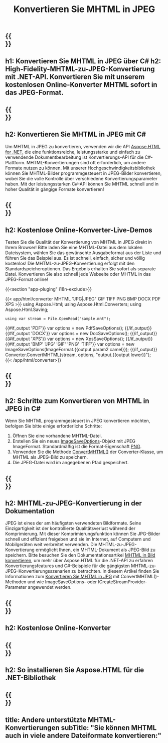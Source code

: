 ﻿---
translation: true
template: /templates/_template-conversion-child.md
title: Konvertieren Sie MHTML in JPEG
description: Konvertieren Sie MHTML in JPEG mit C#. MHTML als JPEG-Bild in C#-Code speichern. Probieren Sie den Online-MHTML-zu-JPEG-Konverter kostenlos aus!
url: /net/conversion/mhtml-to-jpeg/
family: html
platformtag: net
feature: conversion
informat: MHTML
outformat: JPEG
otherformats: DOCX PDF XPS BMP GIF PNG TIFF
---

{{<section banner>}}
---
h1: Konvertieren Sie MHTML in JPEG über C#
h2: High-Fidelity-MHTML-zu-JPEG-Konvertierung mit .NET-API. Konvertieren Sie mit unserem kostenlosen Online-Konverter MHTML sofort in das JPEG-Format.
---

{{<section overview>}}
---
h2: Konvertieren Sie MHTML in JPEG mit C#
---

Um MHTML in JPEG zu konvertieren, verwenden wir die API [Aspose.HTML for .NET,](https://products.aspose.com/html/net/) die eine funktionsreiche, leistungsstarke und einfach zu verwendende Dokumentbearbeitung ist Konvertierungs-API für die C#-Plattform. MHTML-Konvertierungen sind oft erforderlich, um andere Formate nutzen zu können. Mit unserer Hochgeschwindigkeitsbibliothek können Sie MHTML-Bilder programmgesteuert in JPEG-Bilder konvertieren, wobei Sie die volle Kontrolle über verschiedene Konvertierungsparameter haben. Mit der leistungsstarken C#-API können Sie MHTML schnell und in hoher Qualität in gängige Formate konvertieren!

{{<section demos>}}
---
h2: Kostenlose Online-Konverter-Live-Demos
---

Testen Sie die Qualität der Konvertierung von MHTML in JPEG direkt in Ihrem Browser! Bitte laden Sie eine MHTML-Datei aus dem lokalen Dateisystem, wählen Sie das gewünschte Ausgabeformat aus der Liste und führen Sie das Beispiel aus. Es ist schnell, einfach, sicher und völlig kostenlos! Die MHTML-zu-JPEG-Konvertierung erfolgt mit den Standardspeicheroptionen. Das Ergebnis erhalten Sie sofort als separate Datei. Konvertieren Sie also schnell jede Webseite oder MHTML in das JPEG-Format online!

{{<section "app-pluging" i18n-exclude>}}

{{< app/html/converter MHTML "JPG|JPEG" GIF TIFF PNG BMP DOCX PDF XPS >}}
using Aspose.Html;
using Aspose.Html.Converters;
using Aspose.Html.Saving;

    using var stream = File.OpenRead("sample.mht");
{{#if_output 'PDF'}}
    var options = new PdfSaveOptions();
{{/if_output}}
{{#if_output 'DOCX'}}
    var options = new DocSaveOptions();
{{/if_output}}
{{#if_output 'XPS'}}
    var options = new XpsSaveOptions();
{{/if_output}}
{{#if_output 'BMP' 'JPG' 'GIF' 'PNG' 'TIFF'}}
    var options = new ImageSaveOptions(ImageFormat.{{output param2 camel}});
{{/if_output}}
    Converter.ConvertMHTML(stream, options, "output.{{output lower}}");   
{{< /app/html/converter>}} 


{{<section steps>}}
---
h2: Schritte zum Konvertieren von MHTML in JPEG in C#
---

Wenn Sie MHTML programmgesteuert in JPEG konvertieren möchten, befolgen Sie bitte einige erforderliche Schritte:
1. Öffnen Sie eine vorhandene MHTML-Datei.
1. Erstellen Sie ein neues [ImageSaveOptions](https://reference.aspose.com/html/net/aspose.html.saving/imagesaveoptions/)-Objekt mit JPEG ImageFormat. Standardmäßig ist die Format-Eigenschaft [PNG](https://reference.aspose.com/html/net/aspose.html.rendering.image/imageformat/).
1. Verwenden Sie die Methode [ConvertMHTML()](https://reference.aspose.com/html/net/aspose.html.converters/converter/convertmhtml/) der Converter-Klasse, um MHTML als JPEG-Bild zu speichern.
1. Die JPEG-Datei wird im angegebenen Pfad gespeichert.

{{<section documentation>}}
---
h2: MHTML-zu-JPEG-Konvertierung in der Dokumentation
---

JPEG ist eines der am häufigsten verwendeten Bildformate. Seine Einzigartigkeit ist der kontrollierte Qualitätsverlust während der Komprimierung. Mit dieser Komprimierungsfunktion können Sie JPG-Bilder schnell und effizient freigeben und sie im Internet, auf Computern und Mobilgeräten weit verbreitet verwenden. Die MHTML-zu-JPEG-Konvertierung ermöglicht Ihnen, ein MHTML-Dokument als JPEG-Bild zu speichern. Bitte besuchen Sie den Dokumentationsartikel [MHTML in Bild konvertieren](https://docs.aspose.com/html/net/converting-between-formats/mhtml-to-image/), um mehr über Aspose.HTML für die .NET-API zu erfahren Konvertierungsfeatures und C#-Beispiele für die gängigsten MHTML-zu-JPEG-Konvertierungsszenarien zu betrachten. In diesem Artikel finden Sie Informationen zum <a href="https://docs.aspose.com/html/net/converting-between-formats/mhtml-to-image/#convert-mhtml-to-jpg -using-imagesaveoptions" target="_blank">Konvertieren Sie MHTML in JPG</a> mit ConvertMHTML()-Methoden und wie ImageSaveOptions- oder ICreateStreamProvider-Parameter angewendet werden.

{{<section online-converters>}}
---
h2: Kostenlose Online-Konverter
---

{{<section get-started>}}
---
h2: So installieren Sie Aspose.HTML für die .NET-Bibliothek
---

{{<section other-conversions>}}
---
title: Andere unterstützte MHTML-Konvertierungen
subTitle: "Sie können MHTML auch in viele andere Dateiformate konvertieren:"
---